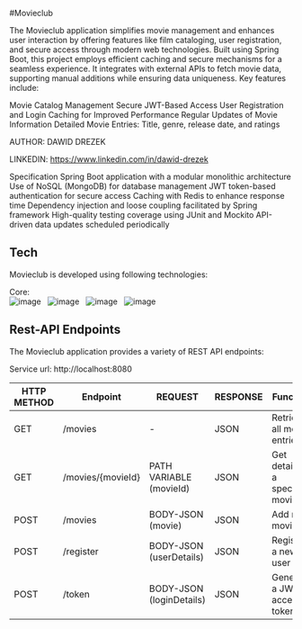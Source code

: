 #Movieclub

The Movieclub application simplifies movie management and enhances user interaction by offering features like film cataloging, user registration, and secure access through modern web technologies. Built using Spring Boot, this project employs efficient caching and secure mechanisms for a seamless experience. It integrates with external APIs to fetch movie data, supporting manual additions while ensuring data uniqueness. Key features include:

Movie Catalog Management
Secure JWT-Based Access
User Registration and Login
Caching for Improved Performance
Regular Updates of Movie Information
Detailed Movie Entries: Title, genre, release date, and ratings

AUTHOR: DAWID DREZEK

LINKEDIN: https://www.linkedin.com/in/dawid-drezek

Specification
Spring Boot application with a modular monolithic architecture
Use of NoSQL (MongoDB) for database management
JWT token-based authentication for secure access
Caching with Redis to enhance response time
Dependency injection and loose coupling facilitated by Spring framework
High-quality testing coverage using JUnit and Mockito
API-driven data updates scheduled periodically

## Tech

Movieclub is developed using following technologies: <br>

Core: <br>
![image](https://img.shields.io/badge/17-Java-orange?style=for-the-badge) &nbsp;
![image](https://img.shields.io/badge/apache_maven-C71A36?style=for-the-badge&logo=apachemaven&logoColor=white) &nbsp;
![image](https://img.shields.io/badge/Spring_Boot-F2F4F9?style=for-the-badge&logo=spring) &nbsp;
![image](https://img.shields.io/badge/MySQL-4479A1?style=for-the-badge&logo=mysql&logoColor=white) &nbsp;


## Rest-API Endpoints

The Movieclub application provides a variety of REST API endpoints:

Service url: http://localhost:8080

| HTTP METHOD | Endpoint           |          REQUEST            |   RESPONSE   |                 Function                    |
|-------------|--------------------|-----------------------------|--------------|---------------------------------------------|
| GET         |  /movies           |              -              |     JSON     | Retrieve all movie entries                  |
| GET         |  /movies/{movieId} |   PATH VARIABLE (movieId)   |     JSON     | Get details of a specific movie             |
| POST        |  /movies           |      BODY-JSON (movie)      |     JSON     | Add new movie                               |
| POST        |  /register         | BODY-JSON (userDetails)     |     JSON     | Register a new user                         |
| POST        |  /token            |  BODY-JSON (loginDetails)   |     JSON     | Generate a JWT access token                 |

<br>
